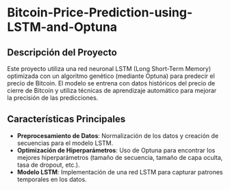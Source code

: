 # Bitcoin-Price-Prediction-using-LSTM-and-Optuna

## Descripción del Proyecto
Este proyecto utiliza una red neuronal LSTM (Long Short-Term Memory) optimizada con un algoritmo genético (mediante Optuna) para predecir el precio de Bitcoin. El modelo se entrena con datos históricos del precio de cierre de Bitcoin y utiliza técnicas de aprendizaje automático para mejorar la precisión de las predicciones.

## Características Principales
- **Preprocesamiento de Datos**: Normalización de los datos y creación de secuencias para el modelo LSTM.
- **Optimización de Hiperparámetros**: Uso de Optuna para encontrar los mejores hiperparámetros (tamaño de secuencia, tamaño de capa oculta, tasa de dropout, etc.).
- **Modelo LSTM**: Implementación de una red LSTM para capturar patrones temporales en los datos.
